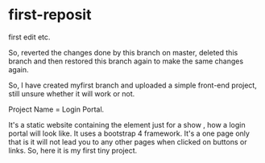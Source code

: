 # first-reposit
first edit etc.

So, reverted the changes done by this branch on master, deleted this branch and then restored this branch again to make the same changes again.

So, I have created myfirst branch and uploaded a simple front-end project, still unsure whether it will work or not.

Project Name = Login Portal.


It's a static website containing the element just for a show , how a login portal will look like.
It uses a bootstrap 4 framework.
It's a one page only that is it will not lead you to any other pages when clicked on buttons or links.
So, here it is my first tiny project.
